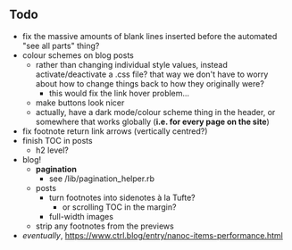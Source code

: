 ## Todo

- fix the massive amounts of blank lines inserted before the automated "see all parts" thing?
- colour schemes on blog posts
    + rather than changing individual style values, instead activate/deactivate a .css file? that way we don't have to worry about how to change things back to how they originally were?
        * this would fix the link hover problem...
    + make buttons look nicer
    + actually, have a dark mode/colour scheme thing in the header, or somewhere that works globally (**i.e. for every page on the site**)
- fix footnote return link arrows (vertically centred?)
- finish TOC in posts
    + h2 level?
- blog!
    + **pagination**
        * see /lib/pagination_helper.rb
    + posts
        * turn footnotes into sidenotes à la Tufte?
            - or scrolling TOC in the margin?
        * full-width images
    + strip any footnotes from the previews
- _eventually_, https://www.ctrl.blog/entry/nanoc-items-performance.html
